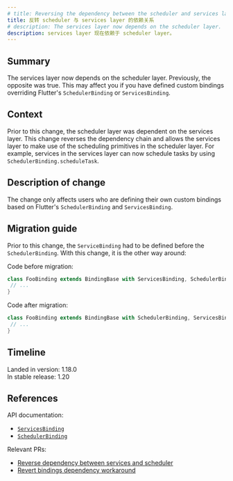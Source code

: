 ```yaml
---
# title: Reversing the dependency between the scheduler and services layer
title: 反转 scheduler 与 services layer 的依赖关系
# description: The services layer now depends on the scheduler layer.
description: services layer 现在依赖于 scheduler layer。
---
```


## Summary

The services layer now depends on the scheduler layer.
Previously, the opposite was true. This may affect you
if you have defined custom bindings overriding
Flutter's `SchedulerBinding` or `ServicesBinding`.

## Context

Prior to this change, the scheduler layer was dependent
on the services layer. This change reverses the dependency
chain and allows the services layer to make use of the
scheduling primitives in the scheduler layer. For example,
services in the services layer can now schedule tasks by using
`SchedulerBinding.scheduleTask`.

## Description of change

The change only affects users who are defining their own
custom bindings based on Flutter's `SchedulerBinding`
and `ServicesBinding`.

## Migration guide

Prior to this change, the `ServiceBinding` had to be defined before the
`SchedulerBinding`. With this change, it is the other way around:

Code before migration:

```dart
class FooBinding extends BindingBase with ServicesBinding, SchedulerBinding {
 // ...
}
```

Code after migration:

```dart
class FooBinding extends BindingBase with SchedulerBinding, ServicesBinding {
 // ...
}
```

## Timeline

Landed in version: 1.18.0<br>
In stable release: 1.20

## References

API documentation:

* [`ServicesBinding`][]
* [`SchedulerBinding`][]

Relevant PRs:

* [Reverse dependency between services and scheduler][]
* [Revert bindings dependency workaround][]

[Reverse dependency between services and scheduler]: {{site.repo.flutter}}/pull/54212
[Revert bindings dependency workaround]: {{site.repo.flutter}}/pull/54286
[`SchedulerBinding`]: {{site.api}}/flutter/scheduler/SchedulerBinding-mixin.html
[`ServicesBinding`]: {{site.api}}/flutter/scheduler/ServicesBinding-mixin.html
